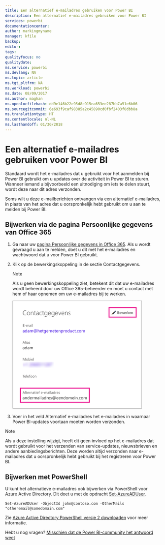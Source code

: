 ```yaml
---
title: Een alternatief e-mailadres gebruiken voor Power BI
description: Een alternatief e-mailadres gebruiken voor Power BI
services: powerbi
documentationcenter: 
author: markingmyname
manager: kfile
backup: 
editor: 
tags: 
qualityfocus: no
qualitydate: 
ms.service: powerbi
ms.devlang: NA
ms.topic: article
ms.tgt_pltfrm: NA
ms.workload: powerbi
ms.date: 08/09/2017
ms.author: maghan
ms.openlocfilehash: dd9e146b22c95d8c915ea653ee287bb7a51e6b06
ms.sourcegitcommit: 6e693f9caf98385a2c45890cd0fbf2403f0dbb8a
ms.translationtype: HT
ms.contentlocale: nl-NL
ms.lasthandoff: 01/30/2018
---
```

# <a name="using-an-alternate-email-address"></a>Een alternatief e-mailadres gebruiken voor Power BI
Standaard wordt het e-mailadres dat u gebruikt voor het aanmelden bij Power BI gebruikt om u updates over de activiteit in Power BI te sturen.  Wanneer iemand u bijvoorbeeld een uitnodiging om iets te delen stuurt, wordt deze naar dit adres verzonden.

Soms wilt u deze e-mailberichten ontvangen via een alternatief e-mailadres, in plaats van het adres dat u oorspronkelijk hebt gebruikt om u aan te melden bij Power BI.

## <a name="updating-through-office-365-personal-info-page"></a>Bijwerken via de pagina Persoonlijke gegevens van Office 365
1. Ga naar uw [pagina Persoonlijke gegevens in Office 365](https://portal.office.com/account/#personalinfo).  Als u wordt gevraagd u aan te melden, doet u dit met het e-mailadres en wachtwoord dat u voor Power BI gebruikt.
2. Klik op de bewerkingskoppeling in de sectie Contactgegevens.  
   
   > [!NOTE]
   > Als u geen bewerkingskoppeling ziet, betekent dit dat uw e-mailadres wordt beheerd door uw Office 365-beheerder en moet u contact met hem of haar opnemen om uw e-mailadres bij te werken.
   > 
   > 
   
   ![](media/service-admin-alternate-email-address-for-power-bi/contact-details.png)
3. Voer in het veld Alternatief e-mailadres het e-mailadres in waarnaar Power BI-updates voortaan moeten worden verzonden.

> [!NOTE]
> Als u deze instelling wijzigt, heeft dit geen invloed op het e-mailadres dat wordt gebruikt voor het verzenden van service-updates, nieuwsbrieven en andere aanbiedingsberichten.  Deze worden altijd verzonden naar e-mailadres dat u oorspronkelijk hebt gebruikt bij het registreren voor Power BI.
> 
> 

## <a name="updating-with-powershell"></a>Bijwerken met PowerShell
U kunt het alternatieve e-mailadres ook bijwerken via PowerShell voor Azure Active Directory. Dit doet u met de opdracht [Set-AzureADUser](https://docs.microsoft.com/powershell/module/azuread/set-azureaduser).

```
Set-AzureADUser -ObjectId john@contoso.com -OtherMails "otheremail@somedomain.com"
```

Zie [Azure Active Directory PowerShell versie 2 downloaden](https://docs.microsoft.com/powershell/azure/active-directory/install-adv2) voor meer informatie.

Hebt u nog vragen? [Misschien dat de Power BI-community het antwoord weet](http://community.powerbi.com/)

